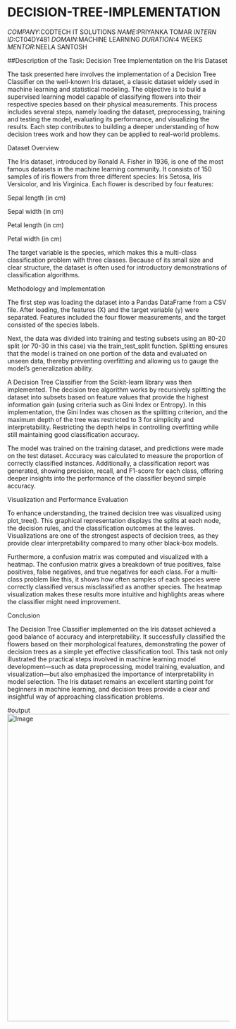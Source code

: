 # DECISION-TREE-IMPLEMENTATION
*COMPANY*:CODTECH IT SOLUTIONS
*NAME*:PRIYANKA TOMAR
*INTERN ID*:CT04DY481
*DOMAIN*:MACHINE LEARNING
*DURATION*:4 WEEKS
*MENTOR*:NEELA SANTOSH

##Description of the Task: Decision Tree Implementation on the Iris Dataset

The task presented here involves the implementation of a Decision Tree Classifier on the well-known Iris dataset, a classic dataset widely used in machine learning and statistical modeling. The objective is to build a supervised learning model capable of classifying flowers into their respective species based on their physical measurements. This process includes several steps, namely loading the dataset, preprocessing, training and testing the model, evaluating its performance, and visualizing the results. Each step contributes to building a deeper understanding of how decision trees work and how they can be applied to real-world problems.

Dataset Overview

The Iris dataset, introduced by Ronald A. Fisher in 1936, is one of the most famous datasets in the machine learning community. It consists of 150 samples of iris flowers from three different species: Iris Setosa, Iris Versicolor, and Iris Virginica. Each flower is described by four features:

Sepal length (in cm)

Sepal width (in cm)

Petal length (in cm)

Petal width (in cm)

The target variable is the species, which makes this a multi-class classification problem with three classes. Because of its small size and clear structure, the dataset is often used for introductory demonstrations of classification algorithms.

Methodology and Implementation

The first step was loading the dataset into a Pandas DataFrame from a CSV file. After loading, the features (X) and the target variable (y) were separated. Features included the four flower measurements, and the target consisted of the species labels.

Next, the data was divided into training and testing subsets using an 80-20 split (or 70-30 in this case) via the train_test_split function. Splitting ensures that the model is trained on one portion of the data and evaluated on unseen data, thereby preventing overfitting and allowing us to gauge the model’s generalization ability.

A Decision Tree Classifier from the Scikit-learn library was then implemented. The decision tree algorithm works by recursively splitting the dataset into subsets based on feature values that provide the highest information gain (using criteria such as Gini Index or Entropy). In this implementation, the Gini Index was chosen as the splitting criterion, and the maximum depth of the tree was restricted to 3 for simplicity and interpretability. Restricting the depth helps in controlling overfitting while still maintaining good classification accuracy.

The model was trained on the training dataset, and predictions were made on the test dataset. Accuracy was calculated to measure the proportion of correctly classified instances. Additionally, a classification report was generated, showing precision, recall, and F1-score for each class, offering deeper insights into the performance of the classifier beyond simple accuracy.

Visualization and Performance Evaluation

To enhance understanding, the trained decision tree was visualized using plot_tree(). This graphical representation displays the splits at each node, the decision rules, and the classification outcomes at the leaves. Visualizations are one of the strongest aspects of decision trees, as they provide clear interpretability compared to many other black-box models.

Furthermore, a confusion matrix was computed and visualized with a heatmap. The confusion matrix gives a breakdown of true positives, false positives, false negatives, and true negatives for each class. For a multi-class problem like this, it shows how often samples of each species were correctly classified versus misclassified as another species. The heatmap visualization makes these results more intuitive and highlights areas where the classifier might need improvement.

Conclusion

The Decision Tree Classifier implemented on the Iris dataset achieved a good balance of accuracy and interpretability. It successfully classified the flowers based on their morphological features, demonstrating the power of decision trees as a simple yet effective classification tool. This task not only illustrated the practical steps involved in machine learning model development—such as data preprocessing, model training, evaluation, and visualization—but also emphasized the importance of interpretability in model selection. The Iris dataset remains an excellent starting point for beginners in machine learning, and decision trees provide a clear and insightful way of approaching classification problems.

#output
<img width="622" height="697" alt="Image" src="https://github.com/user-attachments/assets/1078a4a2-0d59-4f63-8cec-e0f0ea9c5fae" />


